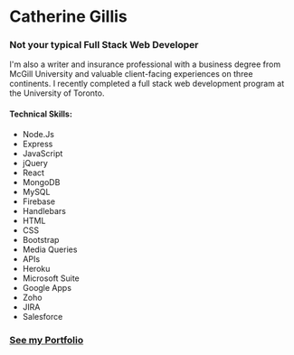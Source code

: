 # Catherine Gillis

### Not your typical Full Stack Web Developer

I'm also a writer and insurance professional with a business degree from McGill University and valuable client-facing experiences on three continents. I recently completed a full stack web development program at the University of Toronto.

#### Technical Skills:

* Node.Js
* Express 
* JavaScript 
* jQuery 
* React
* MongoDB 
* MySQL 
* Firebase
* Handlebars
* HTML 
* CSS 
* Bootstrap 
* Media Queries 
* APIs 
* Heroku
* Microsoft Suite 
* Google Apps
* Zoho
* JIRA 
* Salesforce 

### [See my Portfolio](https://catherinegillis.ca)
